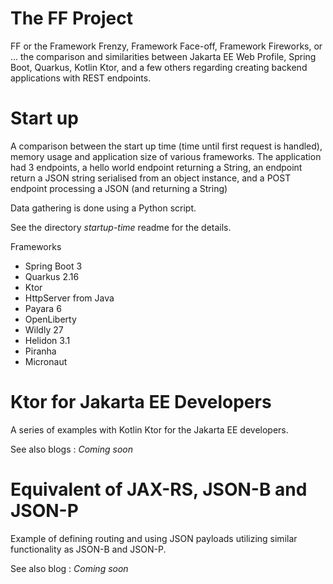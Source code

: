 # The FF Project

FF or the Framework Frenzy, Framework Face-off, Framework Fireworks, or ... the comparison and similarities between Jakarta EE Web Profile, Spring Boot, Quarkus, Kotlin Ktor, and a few others regarding creating backend applications with REST endpoints.


# Start up

A comparison between the start up time (time until first request is handled), memory usage and application size of various frameworks.  The application had 3 endpoints, a hello world endpoint returning a String, an endpoint return a JSON string serialised from an object instance, and a POST endpoint processing a JSON (and returning a String)

Data gathering is done using a Python script.

See the directory _startup-time_ readme for the details.

Frameworks

- Spring Boot 3
- Quarkus 2.16
- Ktor 
- HttpServer from Java
- Payara 6
- OpenLiberty
- Wildly 27
- Helidon 3.1
- Piranha
- Micronaut



# Ktor for Jakarta EE Developers

A series of examples with Kotlin Ktor for the Jakarta EE developers.

See also blogs : *Coming soon*

# Equivalent of JAX-RS, JSON-B and JSON-P

Example of defining routing and using JSON payloads utilizing similar functionality as JSON-B and JSON-P.

See also blog : *Coming soon*